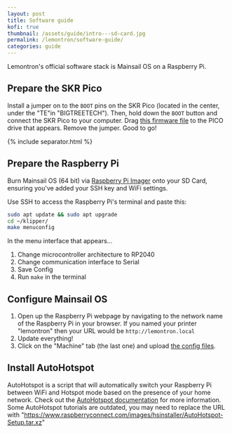 ```yaml
---
layout: post
title: Software guide
kofi: true
thumbnail: /assets/guide/intro---sd-card.jpg
permalink: /lemontron/software-guide/
categories: guide
---
```


Lemontron's official software stack is Mainsail OS on a Raspberry Pi.

## Prepare the SKR Pico

Install a jumper on to the `BOOT` pins on the SKR Pico (located in the center, under the "TE"in "BIGTREETECH"). Then,
hold down the `BOOT` button and connect the SKR
Pico to your computer. Drag [this firmware file](/assets/downloads/klipper.uf2) to the PICO drive that appears. Remove
the jumper. Good to go!

{% include separator.html %}

## Prepare the Raspberry Pi

Burn Mainsail OS (64 bit) via [Raspberry Pi Imager](https://www.raspberrypi.com/software/) onto your SD Card, ensuring you've
added your SSH key and WiFi settings.

Use SSH to access the Raspberry Pi's terminal and paste this:

```bash
sudo apt update && sudo apt upgrade
cd ~/klipper/
make menuconfig
```

In the menu interface that appears...

1. Change microcontroller architecture to RP2040
2. Change communication interface to Serial
3. Save Config
4. Run `make` in the terminal

## Configure Mainsail OS

1. Open up the Raspberry Pi webpage by navigating to the network name of the Raspberry Pi in your browser. If you named
   your printer "lemontron" then your URL would be `http://lemontron.local`
2. Update everything!
3. Click on the "Machine" tab (the last one) and upload [the config files](/assets/downloads/config-20241223-175652.zip).

## Install AutoHotspot

AutoHotspot is a script that will automatically switch your Raspberry Pi between WiFi and Hotspot mode based on the
presence of your home network.
Check out
the [AutoHotspot documentation](https://github.com/RaspberryConnect/AutoHotspot-Installer/tree/master/AutoHotspot-Setup/Autohotspot)
for more information. Some AutoHotspot tutorials are outdated, you may need to replace the URL with "https://www.raspberryconnect.com/images/hsinstaller/AutoHotspot-Setup.tar.xz"